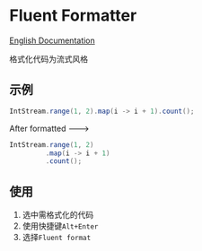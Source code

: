 # Fluent Formatter

<a href="README.md">English Documentation</a>  

格式化代码为流式风格

## 示例

```java
IntStream.range(1, 2).map(i -> i + 1).count(); 
```

After formatted --->

```java
IntStream.range(1, 2)
         .map(i -> i + 1)
         .count();
```

## 使用

1. 选中需格式化的代码
2. 使用快捷键`Alt+Enter`
3. 选择`Fluent format`

